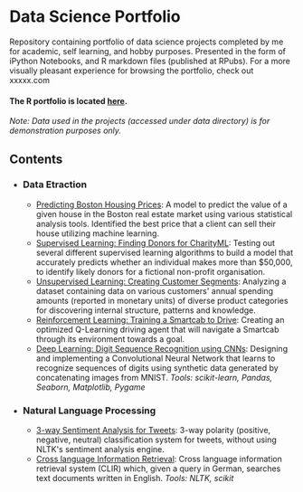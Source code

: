 # Data Science Portfolio
Repository containing portfolio of data science projects completed by me for academic, self learning, and hobby purposes. Presented in the form of iPython Notebooks, and R markdown files (published at RPubs).
For a more visually pleasant experience for browsing the portfolio, check out xxxxx.com
#### The R portfolio is located [here](https://rpubs.com/Aidan_K/).

_Note: Data used in the projects (accessed under data directory) is for demonstration purposes only._
## Contents
- ### Data Etraction
	- [Predicting Boston Housing Prices](https://github.com/sajal2692/data-science-portfolio/blob/master/boston_housing/boston_housing.ipynb): A model to predict the value of a given house in the Boston real estate market using various statistical analysis tools. Identified the best price that a client can sell their house utilizing machine learning.
	- [Supervised Learning: Finding Donors for CharityML](https://github.com/sajal2692/data-science-portfolio/blob/master/finding_donors/finding_donors.ipynb): Testing out several different supervised learning algorithms to build a model that accurately predicts whether an individual makes more than $50,000, to identify likely donors for a fictional non-profit organisation.
	- [Unsupervised Learning: Creating Customer Segments](https://github.com/sajal2692/data-science-portfolio/blob/master/customer_segments/customer_segments.ipynb): Analyzing a dataset containing data on various customers' annual spending amounts (reported in monetary units) of diverse product categories for discovering internal structure, patterns and knowledge.
	- [Reinforcement Learning: Training a Smartcab to Drive](https://github.com/sajal2692/Training-a-Smartcab-to-Drive): Creating an optimized Q-Learning driving agent that will navigate a Smartcab through its environment towards a goal.
	- [Deep Learning: Digit Sequence Recognition using CNNs](https://github.com/sajal2692/data-science-portfolio/blob/master/digit_recognition-mnist-sequence.ipynb):  Designing and implementing a Convolutional Neural Network that learns to recognize sequences of digits using synthetic data generated by concatenating images from MNIST.
	_Tools: scikit-learn, Pandas, Seaborn, Matplotlib, Pygame_ 
- ### Natural Language Processing
	- [3-way Sentiment Analysis for Tweets](https://github.com/sajal2692/data-science-portfolio/blob/master/3-Way%20Sentiment%20Analysis%20for%20Tweets.ipynb): 3-way polarity (positive, negative, neutral) classification system for tweets, without using NLTK's sentiment analysis engine.
	- [Cross language Information Retrieval](https://github.com/sajal2692/data-science-portfolio/blob/master/Cross%20Language%20Information%20Retrieval.ipynb): Cross language information retrieval system (CLIR) which, given a query in German, searches text documents written in English.
	_Tools: NLTK, scikit_
